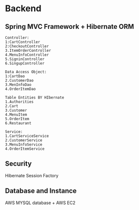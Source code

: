 # Backend 

## Spring MVC Framework  + Hibernate ORM 

```
Controller:
1:CartController
2:CheckoutController
3.ItemOrderController
4.MenuInfoController
5.SigninController
6.SingupController
```

```
Data Access Object:
1:CartDao
2.CustomerDao
3.MenInfoDao
4.OrderItemDao
```

```
Table Entities BY HIbernate
1.Authorities
2.Cart
3.Customer
4.MenuItem
5.OrderItem
6.Restaurant
```

```
Service:
1.CartServiceService
2.CustomerService
3.MenuInfoService 
4.OrderItemService 
```

## Security

Hibernate Session Factory

## Database and Instance

AWS MYSQL database + AWS EC2